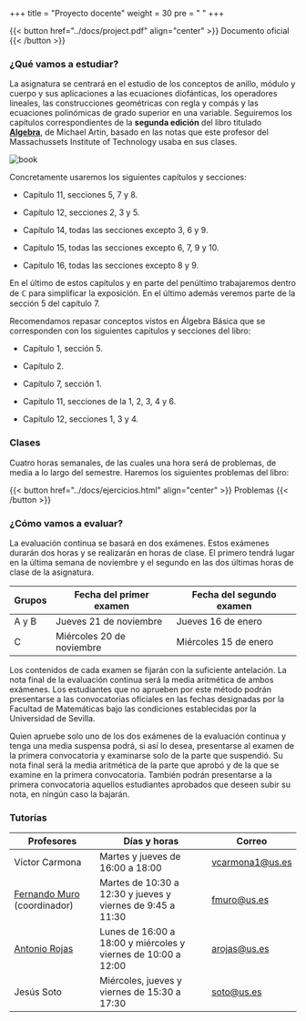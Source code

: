 +++
title = "Proyecto docente"
weight = 30
pre = "<i class='fa fa-book'></i> "
+++

{{< button href="../docs/project.pdf" align="center" >}} Documento oficial {{< /button >}}

### ¿Qué vamos a estudiar?

La asignatura se centrará en el estudio de los conceptos de anillo, módulo y cuerpo y sus aplicaciones a las ecuaciones diofánticas, los operadores lineales, las construcciones geométricas con regla y compás y las ecuaciones polinómicas de grado superior en una variable. Seguiremos los capítulos correspondientes de la **segunda edición** del libro titulado [**Algebra**](https://fama.us.es/discovery/search?query=any,contains,algebra%20artin&tab=all_data_not_idus&search_scope=all_data_not_idus&sortby=date_d&vid=34CBUA_US:VU1&facet=frbrgroupid,include,20288007660796345&lang=es&offset=0), de Michael Artin, basado en las notas que este profesor del Massachussets Institute of Technology usaba en sus clases. 

![book](../images/book.jpeg)

Concretamente usaremos los siguientes capítulos y secciones:

* Capítulo 11, secciones 5, 7 y 8.

* Capítulo 12, secciones 2, 3 y 5.

* Capítulo 14, todas las secciones excepto 3, 6 y 9.

* Capítulo 15, todas las secciones excepto 6, 7, 9 y 10.

* Capítulo 16, todas las secciones excepto 8 y 9.

En el último de estos capítulos y en parte del penúltimo trabajaremos dentro de $\mathbb{C}$ para simplificar la exposición. En el último además veremos parte de la sección 5 del capítulo 7.

Recomendamos repasar conceptos vistos en Álgebra Básica que se corresponden con los siguientes capítulos y secciones del libro:

* Capítulo 1, sección 5.

* Capítulo 2.

* Capítulo 7, sección 1.

* Capítulo 11, secciones de la 1, 2, 3, 4 y 6.

* Capítulo 12, secciones 1, 3 y 4.

### Clases

Cuatro horas semanales, de las cuales una hora será de problemas, de media a lo largo del semestre. Haremos los siguientes problemas del libro:

{{< button href="../docs/ejercicios.html" align="center" >}} Problemas {{< /button >}}

### ¿Cómo vamos a evaluar?

La evaluación continua se basará en dos exámenes. Estos exámenes durarán dos horas y se realizarán en horas de clase. El primero tendrá lugar en la última semana de noviembre y el segundo en las dos últimas horas de clase de la asignatura.

| Grupos            | Fecha del primer examen        | Fecha del segundo examen        |
| ------------------| ------------------------------ | ------------------------------- |
| A y B             | Jueves 21 de noviembre         | Jueves 16 de enero              |
| C                 | Miércoles 20 de noviembre      | Miércoles 15 de enero           |

Los contenidos de cada examen se fijarán con la suficiente antelación. La nota final de la evaluación continua será la media aritmética de ambos exámenes. Los estudiantes que no aprueben por este método podrán presentarse a las convocatorias oficiales en las fechas designadas por la Facultad de Matemáticas bajo las condiciones establecidas por la Universidad de Sevilla. 

Quien apruebe solo uno de los dos exámenes de la evaluación continua y tenga una media suspensa podrá, si así lo desea, presentarse al examen de la primera convocatoria y examinarse solo de la parte que suspendió. Su nota final será la media aritmética de la parte que aprobó y de la que se examine en la primera convocatoria. También podrán presentarse a la primera convocatoria aquellos estudiantes aprobados que deseen subir su nota, en ningún caso la bajarán.

### Tutorías

| Profesores                                                  | Días y horas                                                  | Correo            |
|-------------------------------------------------------------|---------------------------------------------------------------|-------------------|
| Víctor Carmona                                              | Martes y jueves de 16:00 a 18:00                              | <vcarmona1@us.es> |
| [Fernando Muro](http://personal.us.es/fmuro/) (coordinador) | Martes de 10:30 a 12:30 y jueves y viernes de 9:45 a 11:30    | <fmuro@us.es>     |
| [Antonio Rojas](http://personal.us.es/arojas/)              | Lunes de 16:00 a 18:00 y miércoles y viernes de 10:00 a 12:00 | <arojas@us.es>    |
| Jesús Soto                                                  | Miércoles, jueves y viernes de 15:30 a 17:30                  | <soto@us.es>      |